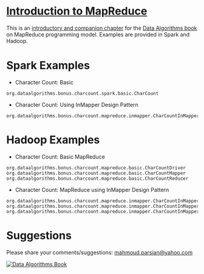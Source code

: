 [Introduction to MapReduce](./Introduction-to-MapReduce.pdf)
===========================
This is an [introductory and companion chapter](./Introduction-to-MapReduce.pdf) 
for the [Data Algorithms book](http://shop.oreilly.com/product/0636920033950.do) 
on MapReduce programming model. Examples are provided in Spark and Hadoop.

Spark Examples
==============
* Character Count: Basic 
````
org.dataalgorithms.bonus.charcount.spark.basic.CharCount
````

* Character Count: Using InMapper Design Pattern
````
org.dataalgorithms.bonus.charcount.mapreduce.inmapper.CharCountInMapperCombiner
````



Hadoop Examples
===============
* Character Count: Basic MapReduce 
````
org.dataalgorithms.bonus.charcount.mapreduce.basic.CharCountDriver
org.dataalgorithms.bonus.charcount.mapreduce.basic.CharCountMapper
org.dataalgorithms.bonus.charcount.mapreduce.basic.CharCountReducer
````

* Character Count: MapReduce using InMapper Design Pattern
````
org.dataalgorithms.bonus.charcount.mapreduce.inmapper.CharCountInMapperCombinerDriver
org.dataalgorithms.bonus.charcount.mapreduce.inmapper.CharCountInMapperCombinerMapper
org.dataalgorithms.bonus.charcount.mapreduce.inmapper.CharCountInMapperCombinerReducer
````


Suggestions
===========
Please share your comments/suggestions: mahmoud.parsian@yahoo.com


[![Data Algorithms Book](https://github.com/mahmoudparsian/data-algorithms-book/blob/master/misc/data_algorithms_image.jpg)](http://shop.oreilly.com/product/0636920033950.do)
